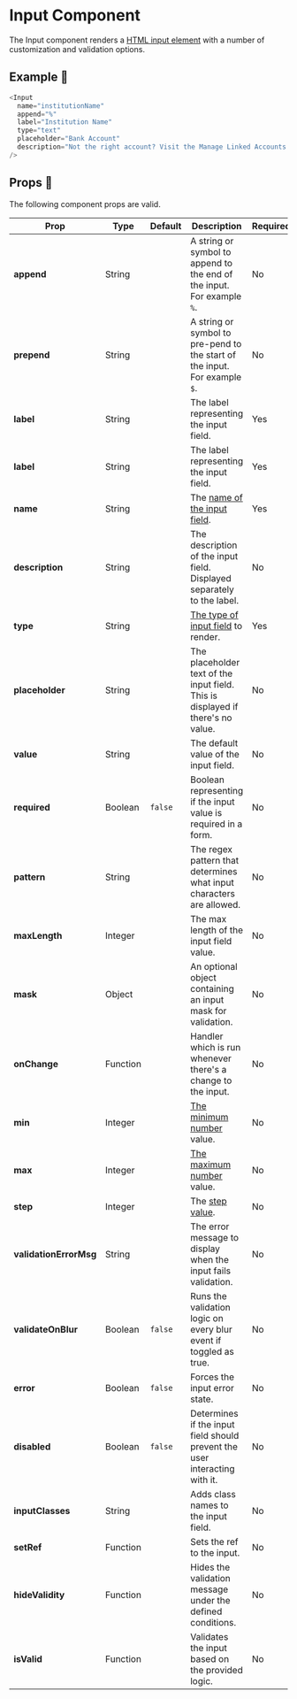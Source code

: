 # Input Component

The Input component renders a [HTML input element](https://developer.mozilla.org/en-US/docs/Web/API/HTMLInputElement) with a number of customization and validation options.

## Example 🚀

```javascript
<Input
  name="institutionName"
  append="%"
  label="Institution Name"
  type="text"
  placeholder="Bank Account"
  description="Not the right account? Visit the Manage Linked Accounts page."
/>
```

## Props 🔧

The following component props are valid.

| Prop                   | Type     | Default | Description                                                                             | Required |
| ---------------------- | -------- | ------- | --------------------------------------------------------------------------------------- | -------- |
| **append**             | String   |         | A string or symbol to append to the end of the input. For example `%`.                  | No       |
| **prepend**            | String   |         | A string or symbol to pre-pend to the start of the input. For example `$`.              | No       |
| **label**              | String   |         | The label representing the input field.                                                 | Yes      |
| **label**              | String   |         | The label representing the input field.                                                 | Yes      |
| **name**               | String   |         | The [name of the input field](https://www.w3schools.com/tags/att_input_name.asp).       | Yes      |
| **description**        | String   |         | The description of the input field. Displayed separately to the label.                  | No       |
| **type**               | String   |         | [The type of input field](https://www.w3schools.com/tags/att_input_type.asp) to render. | Yes      |
| **placeholder**        | String   |         | The placeholder text of the input field. This is displayed if there's no value.         | No       |
| **value**              | String   |         | The default value of the input field.                                                   | No       |
| **required**           | Boolean  | `false` | Boolean representing if the input value is required in a form.                          | No       |
| **pattern**            | String   |         | The regex pattern that determines what input characters are allowed.                    | No       |
| **maxLength**          | Integer  |         | The max length of the input field value.                                                | No       |
| **mask**               | Object   |         | An optional object containing an input mask for validation.                             | No       |
| **onChange**           | Function |         | Handler which is run whenever there's a change to the input.                            | No       |
| **min**                | Integer  |         | [The minimum number](https://www.w3schools.com/tags/att_input_min.asp) value.           | No       |
| **max**                | Integer  |         | [The maximum number](https://www.w3schools.com/tags/att_input_max.asp) value.           | No       |
| **step**               | Integer  |         | The [step value](https://www.w3schools.com/tags/att_input_step.asp).                    | No       |
| **validationErrorMsg** | String   |         | The error message to display when the input fails validation.                           | No       |
| **validateOnBlur**     | Boolean  | `false` | Runs the validation logic on every blur event if toggled as true.                       | No       |
| **error**              | Boolean  | `false` | Forces the input error state.                                                           | No       |
| **disabled**           | Boolean  | `false` | Determines if the input field should prevent the user interacting with it.              | No       |
| **inputClasses**       | String   |         | Adds class names to the input field.                                                    | No       |
| **setRef**             | Function |         | Sets the ref to the input.                                                              | No       |
| **hideValidity**       | Function |         | Hides the validation message under the defined conditions.                              | No       |
| **isValid**            | Function |         | Validates the input based on the provided logic.                                        | No       |
